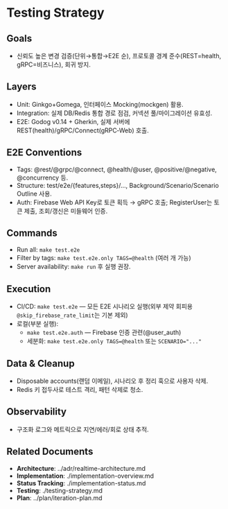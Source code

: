 # Testing Strategy

## Goals
- 신뢰도 높은 변경 검증(단위→통합→E2E 순), 프로토콜 경계 준수(REST=health, gRPC=비즈니스), 회귀 방지.

## Layers
- Unit: Ginkgo+Gomega, 인터페이스 Mocking(mockgen) 활용.
- Integration: 실제 DB/Redis 통합 경로 점검, 커넥션 풀/마이그레이션 유효성.
- E2E: Godog v0.14 + Gherkin, 실제 서버에 REST(health)/gRPC/Connect(gRPC‑Web) 호출.

## E2E Conventions
- Tags: @rest/@grpc/@connect, @health/@user, @positive/@negative, @concurrency 등.
- Structure: test/e2e/{features,steps}/…, Background/Scenario/Scenario Outline 사용.
- Auth: Firebase Web API Key로 토큰 획득 → gRPC 호출; RegisterUser는 토큰 제출, 조회/갱신은 미들웨어 인증.

## Commands
- Run all: `make test.e2e`
- Filter by tags: `make test.e2e.only TAGS=@health` (여러 개 가능)
- Server availability: `make run` 후 실행 권장.

## Execution
- CI/CD: `make test.e2e` — 모든 E2E 시나리오 실행(외부 제약 회피용 `@skip_firebase_rate_limit`는 기본 제외)
- 로컬(부분 실행):
  - `make test.e2e.auth` — Firebase 인증 관련(@user_auth)
  - 세분화: `make test.e2e.only TAGS=@health` 또는 `SCENARIO="..."`

## Data & Cleanup
- Disposable accounts(랜덤 이메일), 시나리오 후 정리 훅으로 사용자 삭제.
- Redis 키 접두사로 테스트 격리, 패턴 삭제로 청소.

## Observability
- 구조화 로그와 메트릭으로 지연/에러/회로 상태 추적.

## Related Documents
- **Architecture**: ../adr/realtime-architecture.md
- **Implementation**: ./implementation-overview.md
- **Status Tracking**: ./implementation-status.md
- **Testing**: ./testing-strategy.md
- **Plan**: ../plan/iteration-plan.md
